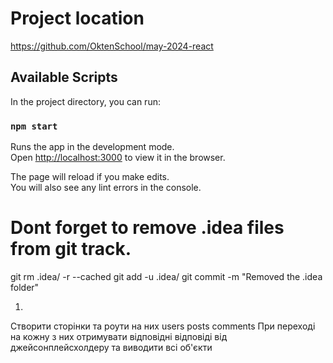 # Project location
https://github.com/OktenSchool/may-2024-react



## Available Scripts

In the project directory, you can run:

### `npm start`

Runs the app in the development mode.\
Open [http://localhost:3000](http://localhost:3000) to view it in the browser.

The page will reload if you make edits.\
You will also see any lint errors in the console.

# Dont forget to remove .idea files from git track.
git rm .idea/ -r --cached
git add -u .idea/
git commit -m "Removed the .idea folder"


1.
Створити сторінки та роути на них
users
posts
comments
При переході на кожну з них отримувати відповідні відповіді від джейсонплейсхолдеру та виводити всі об'єкти
